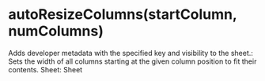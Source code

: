# autoResizeColumns(startColumn, numColumns)

Adds developer metadata with the specified key and visibility to the sheet.: Sets the width of all columns starting at the given column position to fit their contents.
Sheet: Sheet

